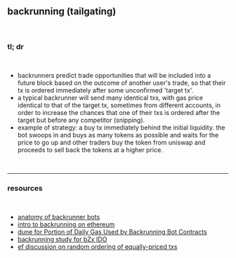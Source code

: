 ## backrunning (tailgating)

<br>


### tl; dr

<br>

* backrunners predict trade opportunities that will be included into a future block based on the outcome of another user's trade, so that their tx is ordered immediately after some unconfirmed 'target tx'.
* a typical backrunner will send many identical txs, with gas price identical to that of the target tx, sometimes from different accounts, in order to increase the chances that one of their txs is ordered after the target but before any competitor (snipping).
* example of strategy: a buy tx immediately behind the initial liquidity. the bot swoops in and buys as many tokens as possible and waits for the price to go up and other traders buy the token from uniswap and proceeds to sell back the tokens at a higher price.

<br>

---

### resources

<br>

* [anatomy of backrunner bots](https://github.com/go-outside-labs/mev-toolkit/blob/main/MEV_searchers/bots/backrunners.md)
* [intro to backrunning on ethereum](https://www.youtube.com/watch?v=ApAJ1afUbBI)
* [dune for Portion of Daily Gas Used by Backrunning Bot Contracts](https://dune.com/phabc/backrunning-bots-gas-consumption)
* [backrunning study for bZx IDO](https://amanusk.medium.com/the-fastest-draw-on-the-blockchain-bzrx-example-6bd19fabdbe1)
* [ef discussion on random ordering of equally-priced txs](https://github.com/ethereum/go-ethereum/issues/21350)

